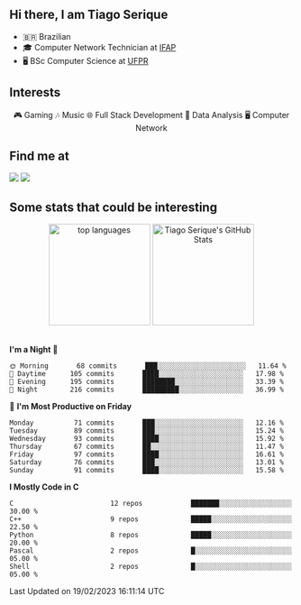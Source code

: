 
<h2> Hi there, I am Tiago Serique</h2>

<div>
	<ul>
		<li>🇧🇷 Brazilian</li>
		<li>🎓 Computer Network Technician at <a href="https://www.ifap.edu.br/">IFAP</a></li>
		<li>🖥️ BSc Computer Science at <a href="https://www.ufpr.br/portalufpr/">UFPR</a></li>
	</ul>
</div>


<h2>Interests</h2>

<div align="center">
	🎮 Gaming 🎶 Music 🌐 Full Stack Development 🎲 Data Analysis 🖥️ Computer Network
</div>

<h2>Find me at</h2>

<div>
	<a href="https://www.linkedin.com/in/tiago-serique"><img src="https://img.shields.io/badge/LinkedIn-0077B5?style=for-the-badge&logo=linkedin&logoColor=white"></a>
	<a href="https://www.instagram.com/tiago.serique/"><img src="https://img.shields.io/badge/Instagram-E4405F?style=for-the-badge&logo=instagram&logoColor=white"></a>
</div>

<h2>Some stats that could be interesting</h2>

<div align="center">
	<img height="180em" src="https://tiagoserique.vercel.app/api/top-langs/?layout=compact&theme=tokyonight&username=tiagoserique&langs_count=10&hide=makefile&exclude_repo=vim-mods" alt="top languages">
	<img height="180em" src="https://tiagoserique.vercel.app/api?username=tiagoserique&count_private=true&show_icons=true&theme=tokyonight&include_all_commits=true" alt="Tiago Serique's GitHub Stats">
</div> 

<br>

<!--START_SECTION:waka-->
**I'm a Night 🦉** 

```text
🌞 Morning       68 commits       ███░░░░░░░░░░░░░░░░░░░░░░   11.64 % 
🌆 Daytime      105 commits       ████░░░░░░░░░░░░░░░░░░░░░   17.98 % 
🌃 Evening      195 commits       ████████░░░░░░░░░░░░░░░░░   33.39 % 
🌙 Night        216 commits       █████████░░░░░░░░░░░░░░░░   36.99 % 

```
📅 **I'm Most Productive on Friday** 

```text
Monday          71 commits       ███░░░░░░░░░░░░░░░░░░░░░░   12.16 % 
Tuesday         89 commits       ███░░░░░░░░░░░░░░░░░░░░░░   15.24 % 
Wednesday       93 commits       ████░░░░░░░░░░░░░░░░░░░░░   15.92 % 
Thursday        67 commits       ██░░░░░░░░░░░░░░░░░░░░░░░   11.47 % 
Friday          97 commits       ████░░░░░░░░░░░░░░░░░░░░░   16.61 % 
Saturday        76 commits       ███░░░░░░░░░░░░░░░░░░░░░░   13.01 % 
Sunday          91 commits       ████░░░░░░░░░░░░░░░░░░░░░   15.58 % 

```


**I Mostly Code in C** 

```text
C                        12 repos            ███████░░░░░░░░░░░░░░░░░░   30.00 % 
C++                      9 repos             █████░░░░░░░░░░░░░░░░░░░░   22.50 % 
Python                   8 repos             █████░░░░░░░░░░░░░░░░░░░░   20.00 % 
Pascal                   2 repos             █░░░░░░░░░░░░░░░░░░░░░░░░   05.00 % 
Shell                    2 repos             █░░░░░░░░░░░░░░░░░░░░░░░░   05.00 % 

```



 Last Updated on 19/02/2023 16:11:14 UTC
<!--END_SECTION:waka-->

